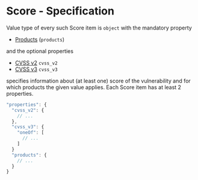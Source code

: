 # Score - Specification

Value type of every such Score item is `object` with the mandatory property

* [Products](score/products-spec.en.md) (`products`)

and the optional properties

* [CVSS v2](score/cvss_v2-spec.en.md) `cvss_v2`
* [CVSS v3](score/cvss_v3-spec.en.md) `cvss_v3`

specifies information about (at least one) score of the vulnerability and for which products the given value applies.
Each Score item has at least 2 properties.

```javascript
"properties": {
  "cvss_v2": {
    // ...
  },
  "cvss_v3": {
    "oneOf": [
      // ...
    ]
  }
  "products": {
    // ...
  }
}
```
